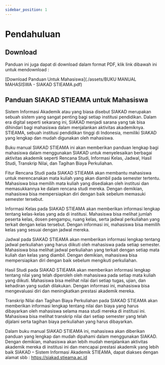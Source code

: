 ```yaml
---
sidebar_position: 1
---
```


# Pendahuluan

## Download

Panduan ini juga dapat di download dalam format PDF, klik link dibawah ini untuk mendownload :

[Download Panduan Untuk Mahasiswa](./assets/BUKU MANUAL MAHASISWA - SIAKAD STIEAMA.pdf)

## Panduan SIAKAD STIEAMA untuk Mahasiswa

Sistem Informasi Akademik atau yang biasa disebut SIAKAD merupakan sebuah sistem yang sangat penting bagi setiap institusi pendidikan. Dalam era digital seperti sekarang ini, SIAKAD menjadi sarana yang tak bisa dihindari bagi mahasiswa dalam menjalankan aktivitas akademiknya. STIEAMA, sebuah institusi pendidikan tinggi di Indonesia, memiliki SIAKAD yang lengkap dan mudah digunakan oleh mahasiswa.

Buku manual SIAKAD STIEAMA ini akan memberikan panduan lengkap bagi mahasiswa dalam menggunakan SIAKAD untuk menyelesaikan berbagai aktivitas akademik seperti Rencana Studi, Informasi Kelas, Jadwal, Hasil Studi, Transkrip Nilai, dan Tagihan Biaya Perkuliahan.

Fitur Rencana Studi pada SIAKAD STIEAMA akan membantu mahasiswa untuk merencanakan mata kuliah yang akan diambil pada semester tertentu. Mahasiswa bisa memilih mata kuliah yang disediakan oleh institusi dan memasukkannya ke dalam rencana studi mereka. Dengan demikian, mahasiswa bisa mempersiapkan diri dengan baik sebelum memasuki semester tersebut.

Informasi Kelas pada SIAKAD STIEAMA akan memberikan informasi lengkap tentang kelas-kelas yang ada di institusi. Mahasiswa bisa melihat jumlah peserta kelas, dosen pengampu, ruang kelas, serta jadwal perkuliahan yang terkait dengan kelas tersebut. Dengan informasi ini, mahasiswa bisa memilih kelas yang sesuai dengan jadwal mereka.

Jadwal pada SIAKAD STIEAMA akan memberikan informasi lengkap tentang jadwal perkuliahan yang harus diikuti oleh mahasiswa pada setiap semester. Mahasiswa bisa melihat jadwal perkuliahan yang terkait dengan setiap mata kuliah dan kelas yang diambil. Dengan demikian, mahasiswa bisa mempersiapkan diri dengan baik sebelum mengikuti perkuliahan.

Hasil Studi pada SIAKAD STIEAMA akan memberikan informasi lengkap tentang nilai yang telah diperoleh oleh mahasiswa pada setiap mata kuliah yang diikuti. Mahasiswa bisa melihat nilai dari setiap tugas, ujian, dan kehadiran yang sudah dilakukan. Dengan informasi ini, mahasiswa bisa mengevaluasi diri dan meningkatkan prestasi akademik mereka.

Transkrip Nilai dan Tagihan Biaya Perkuliahan pada SIAKAD STIEAMA akan memberikan informasi lengkap tentang nilai dan biaya yang harus dibayarkan oleh mahasiswa selama masa studi mereka di institusi ini. Mahasiswa bisa melihat transkrip nilai dari setiap semester yang telah dijalani serta tagihan biaya perkuliahan yang harus dibayarkan.

Dalam buku manual SIAKAD STIEAMA ini, mahasiswa akan diberikan panduan yang lengkap dan mudah dipahami dalam menggunakan SIAKAD. Dengan demikian, mahasiswa akan lebih mudah menjalankan aktivitas akademik mereka di institusi ini dan mencapai prestasi akademik yang lebih baik
SIAKAD – Sistem Informasi Akademik STIEAMA, dapat diakses dengan alamat sbb :
https://siakad.stieama.ac.id
